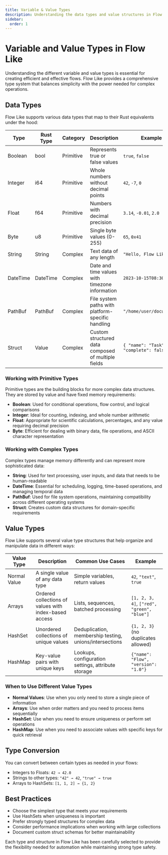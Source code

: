 ```yaml
---
title: Variable & Value Types
description: Understanding the data types and value structures in Flow Like
sidebar:
  order: 1
---
```


# Variable and Value Types in Flow Like

Understanding the different variable and value types is essential for creating efficient and effective flows. Flow Like provides a comprehensive type system that balances simplicity with the power needed for complex operations.

## Data Types

Flow Like supports various data types that map to their Rust equivalents under the hood:

| Type     | Rust Type       | Category  | Description | Example |
|----------|-----------------|-----------|-------------|---------|
| Boolean  | bool            | Primitive | Represents true or false values | `true`, `false` |
| Integer  | i64             | Primitive | Whole numbers without decimal points | `42`, `-7`, `0` |
| Float    | f64             | Primitive | Numbers with decimal precision | `3.14`, `-0.01`, `2.0` |
| Byte     | u8              | Primitive | Single byte values (0-255) | `65`, `0x41` |
| String   | String          | Complex   | Text data of any length | `"Hello, Flow Like!"` |
| DateTime | DateTime<Utc>   | Complex   | Date and time values with timezone information | `2023-10-15T08:30:00Z` |
| PathBuf  | PathBuf         | Complex   | File system paths with platform-specific handling | `"/home/user/documents"` |
| Struct   | Value           | Complex   | Custom structured data composed of multiple fields | `{ "name": "Task", "complete": false }` |

### Working with Primitive Types

Primitive types are the building blocks for more complex data structures. They are stored by value and have fixed memory requirements:

- **Boolean**: Used for conditional operations, flow control, and logical comparisons
- **Integer**: Ideal for counting, indexing, and whole number arithmetic
- **Float**: Appropriate for scientific calculations, percentages, and any value requiring decimal precision
- **Byte**: Efficient for dealing with binary data, file operations, and ASCII character representation

### Working with Complex Types

Complex types manage memory differently and can represent more sophisticated data:

- **String**: Used for text processing, user inputs, and data that needs to be human-readable
- **DateTime**: Essential for scheduling, logging, time-based operations, and managing temporal data
- **PathBuf**: Used for file system operations, maintaining compatibility across different operating systems
- **Struct**: Creates custom data structures for domain-specific requirements

## Value Types

Flow Like supports several value type structures that help organize and manipulate data in different ways:

| Value Type    | Description | Common Use Cases | Example |
|---------------|-------------|------------------|---------|
| Normal Value  | A single value of any data type | Simple variables, return values | `42`, `"text"`, `true` |
| Arrays        | Ordered collections of values with index-based access | Lists, sequences, batched processing | `[1, 2, 3, 4]`, `["red", "green", "blue"]` |
| HashSet       | Unordered collections of unique values | Deduplication, membership testing, unions/intersections | `{1, 2, 3}` (no duplicates allowed) |
| HashMap       | Key-value pairs with unique keys | Lookups, configuration settings, attribute storage | `{"name": "Flow", "version": "1.0"}` |

### When to Use Different Value Types

- **Normal Values**: Use when you only need to store a single piece of information
- **Arrays**: Use when order matters and you need to process items sequentially
- **HashSet**: Use when you need to ensure uniqueness or perform set operations
- **HashMap**: Use when you need to associate values with specific keys for quick retrieval

## Type Conversion

You can convert between certain types as needed in your flows:
- Integers to Floats: `42 → 42.0`
- Strings to other types: `"42" → 42`, `"true" → true`
- Arrays to HashSets: `[1, 1, 2] → {1, 2}`

## Best Practices

- Choose the simplest type that meets your requirements
- Use HashSets when uniqueness is important
- Prefer strongly typed structures for complex data
- Consider performance implications when working with large collections
- Document custom struct schemas for better maintainability

Each type and structure in Flow Like has been carefully selected to provide the flexibility needed for automation while maintaining strong type safety.